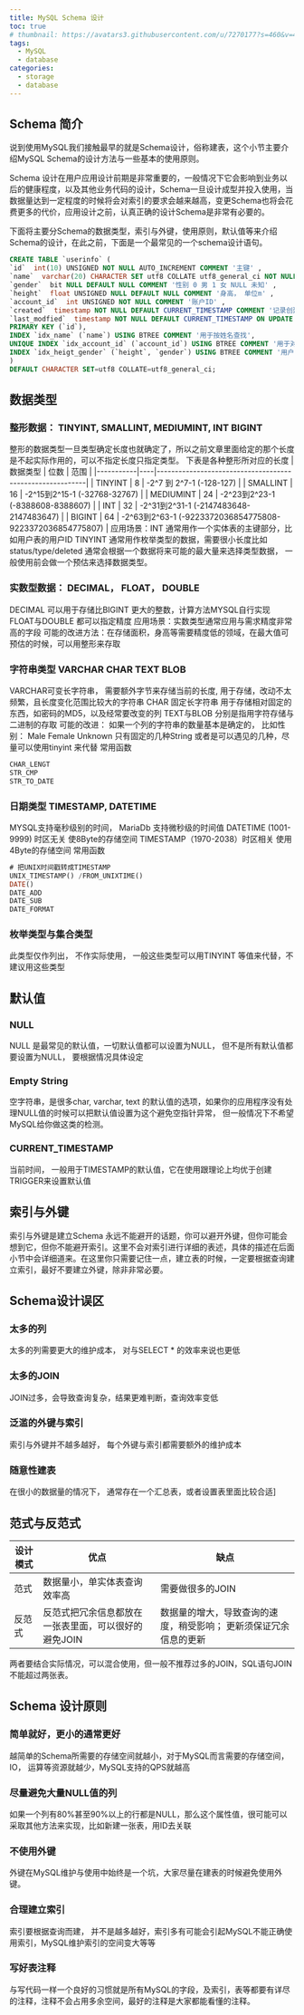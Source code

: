```yaml
---
title: MySQL Schema 设计
toc: true
# thumbnail: https://avatars3.githubusercontent.com/u/7270177?s=460&v=4
tags:
  - MySQL
  - database
categories:
  - storage
  - database
---
```


## Schema 简介
说到使用MySQL我们接触最早的就是Schema设计，俗称建表，这个小节主要介绍MySQL Schema的设计方法与一些基本的使用原则。

Schema 设计在用户应用设计前期是非常重要的，一般情况下它会影响到业务以后的健康程度，以及其他业务代码的设计，Schema一旦设计成型并投入使用，当数据量达到一定程度的时候将会对索引的要求会越来越高，变更Schema也将会花费更多的代价，应用设计之前，认真正确的设计Schema是非常有必要的。

下面将主要分Schema的数据类型，索引与外键，使用原则，默认值等来介绍Schema的设计，在此之前，下面是一个最常见的一个schema设计语句。

```sql
CREATE TABLE `userinfo` (
`id`  int(10) UNSIGNED NOT NULL AUTO_INCREMENT COMMENT '主键' ,
`name`  varchar(20) CHARACTER SET utf8 COLLATE utf8_general_ci NOT NULL COMMENT '名字' ,
`gender`  bit NULL DEFAULT NULL COMMENT '性别 0 男 1 女 NULL 未知' ,
`height`  float UNSIGNED NULL DEFAULT NULL COMMENT '身高， 单位m' ,
`account_id`  int UNSIGNED NOT NULL COMMENT '账户ID' ,
`created`  timestamp NOT NULL DEFAULT CURRENT_TIMESTAMP COMMENT '记录创建时间' ,
`last_modfied`  timestamp NOT NULL DEFAULT CURRENT_TIMESTAMP ON UPDATE CURRENT_TIMESTAMP COMMENT '记录最后修改时间' ,
PRIMARY KEY (`id`),
INDEX `idx_name` (`name`) USING BTREE COMMENT '用于按姓名查找',
UNIQUE INDEX `idx_account_id` (`account_id`) USING BTREE COMMENT '用于对应某个账户的唯一ID',
INDEX `idx_heigt_gender` (`height`, `gender`) USING BTREE COMMENT '用户筛选用户特征'
)
DEFAULT CHARACTER SET=utf8 COLLATE=utf8_general_ci;
```

## 数据类型

###	整形数据： TINYINT, SMALLINT, MEDIUMINT, INT BIGINT
整形的数据类型一旦类型确定长度也就确定了，所以之前文章里面给定的那个长度是不起实际作用的，可以不指定长度只指定类型。
下表是各种整形所对应的长度
| 数据类型      | 位数 | 范围                                                       |
|-----------|----|----------------------------------------------------------|
| TINYINT   | 8  | -2^7 到 2^7-1      (-128-127)                             |
| SMALLINT  | 16 | -2^15到2^15-1     (-32768-32767)                          |
| MEDIUMINT | 24 | -2^23到2^23-1   (-8388608-8388607)                        |
| INT       | 32 | -2^31到2^31-1     (-2147483648-2147483647)                |
| BIGINT    | 64 | -2^63到2^63-1  (-9223372036854775808-9223372036854775807) |
应用场景：INT 通常用作一个实体表的主键部分，比如用户表的用户ID
TINYINT 通常用作枚举类型的数据，需要很小长度比如 status/type/deleted
通常会根据一个数据将来可能的最大量来选择类型数据， 一般使用前会做一个预估来选择数据类型。

###	实数型数据： DECIMAL， FLOAT， DOUBLE
DECIMAL 可以用于存储比BIGINT 更大的整数，计算方法MYSQL自行实现
FLOAT与DOUBLE 都可以指定精度
应用场景：实数类型通常应用与需求精度非常高的字段
可能的改进方法：在存储面积，身高等需要精度低的领域，在最大值可预估的时候，可以用整形来存取 

###	字符串类型 VARCHAR CHAR TEXT BLOB
VARCHAR可变长字符串， 需要额外字节来存储当前的长度, 用于存储，改动不太频繁，且长度变化范围比较大的字符串
CHAR 固定长字符串 用于存储相对固定的东西，如密码的MD5，以及经常要改变的列
TEXT与BLOB 分别是指用字符存储与二进制的存取
可能的改进：
如果一个列的字符串的数量基本是确定的， 比如性别： Male Female Unknown 只有固定的几种String 或者是可以遇见的几种，尽量可以使用tinyint 来代替
常用函数
```sql
CHAR_LENGT
STR_CMP
STR_TO_DATE
```
###	日期类型 TIMESTAMP, DATETIME
MYSQL支持毫秒级别的时间， MariaDb 支持微秒级的时间值
DATETIME (1001-9999)  时区无关  使8Byte的存储空间
TIMESTAMP（1970-2038）时区相关 使用4Byte的存储空间
常用函数
```sql
# 把UNIX时间戳转成TIMESTAMP
UNIX_TIMESTAMP() /FROM_UNIXTIME() 
DATE()
DATE_ADD
DATE_SUB
DATE_FORMAT
```
###	枚举类型与集合类型
此类型仅作列出， 不作实际使用， 一般这些类型可以用TINYINT 等值来代替，不建议用这些类型


## 默认值
###	NULL
NULL 是最常见的默认值，一切默认值都可以设置为NULL， 但不是所有默认值都要设置为NULL， 要根据情况具体设定
###	Empty String
空字符串，是很多char, varchar, text 的默认值的选项，如果你的应用程序没有处理NULL值的时候可以把默认值设置为这个避免空指针异常， 但一般情况下不希望MySQL给你做这类的检测。

###	CURRENT_TIMESTAMP
当前时间， 一般用于TIMESTAMP的默认值，它在使用跟理论上均优于创建TRIGGER来设置默认值

## 索引与外键
索引与外键是建立Schema 永远不能避开的话题，你可以避开外键，但你可能会想到它，但你不能避开索引。这里不会对索引进行详细的表述，具体的描述在后面小节中会详细道来。在这里你只需要记住一点，建立表的时候，一定要根据查询建立索引，最好不要建立外键，除非非常必要。

## Schema设计误区
###	太多的列
太多的列需要更大的维护成本， 对与SELECT * 的效率来说也更低

###	太多的JOIN
JOIN过多，会导致查询复杂，结果更难判断，查询效率变低

###	泛滥的外键与索引
索引与外键并不越多越好， 每个外键与索引都需要额外的维护成本

###	随意性建表
在很小的数据量的情况下， 通常存在一个汇总表，或者设置表里面比较合适]

## 范式与反范式
| 设计模式 | 优点                           | 缺点                                |
|------|------------------------------|-----------------------------------|
| 范式   | 数据量小，单实体表查询效率高               | 需要做很多的JOIN                        |
| 反范式  | 反范式把冗余信息都放在一张表里面，可以很好的避免JOIN | 数据量的增大，导致查询的速度，稍受影响； 更新须保证冗余信息的更新 |

两者要结合实际情况，可以混合使用，但一般不推荐过多的JOIN，SQL语句JOIN不能超过两张表。
## Schema 设计原则
###	简单就好，更小的通常更好
越简单的Schema所需要的存储空间就越小，对于MySQL而言需要的存储空间， IO， 运算等资源就越少，MySQL支持的QPS就越高
###	尽量避免大量NULL值的列
如果一个列有80%甚至90%以上的行都是NULL，那么这个属性值，很可能可以采取其他方法来实现，比如新建一张表，用ID去关联
###	不使用外键
外键在MySQL维护与使用中始终是一个坑，大家尽量在建表的时候避免使用外键。
###	合理建立索引
索引要根据查询而建， 并不是越多越好，索引多有可能会引起MySQL不能正确使用索引，MySQL维护索引的空间变大等等
###	写好表注释
与写代码一样一个良好的习惯就是所有MySQL的字段，及索引，表等都要有详尽的注释，注释不会占用多余空间，最好的注释是大家都能看懂的注释。
